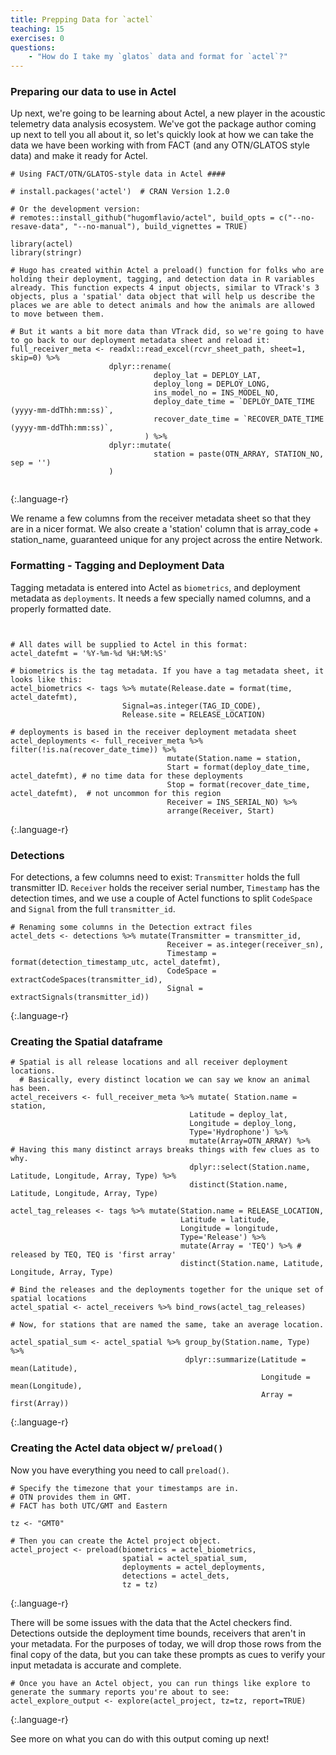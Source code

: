 ```yaml
---
title: Prepping Data for `actel`
teaching: 15
exercises: 0
questions:
    - "How do I take my `glatos` data and format for `actel`?"
---
```

  ### Preparing our data to use in Actel
  
  Up next, we're going to be learning about Actel, a new player in the acoustic telemetry data analysis ecosystem. We've got the package author coming up next to tell you all about it, so let's quickly look at how we can take the data we have been working with from FACT (and any OTN/GLATOS style data) and make it ready for Actel.

~~~
# Using FACT/OTN/GLATOS-style data in Actel ####

# install.packages('actel')  # CRAN Version 1.2.0

# Or the development version:
# remotes::install_github("hugomflavio/actel", build_opts = c("--no-resave-data", "--no-manual"), build_vignettes = TRUE)

library(actel)
library(stringr)

# Hugo has created within Actel a preload() function for folks who are holding their deployment, tagging, and detection data in R variables already. This function expects 4 input objects, similar to VTrack's 3 objects, plus a 'spatial' data object that will help us describe the places we are able to detect animals and how the animals are allowed to move between them.

# But it wants a bit more data than VTrack did, so we're going to have to go back to our deployment metadata sheet and reload it:
full_receiver_meta <- readxl::read_excel(rcvr_sheet_path, sheet=1, skip=0) %>% 
                      dplyr::rename(
                                deploy_lat = DEPLOY_LAT,
                                deploy_long = DEPLOY_LONG,
                                ins_model_no = INS_MODEL_NO,
                                deploy_date_time = `DEPLOY_DATE_TIME   (yyyy-mm-ddThh:mm:ss)`,
                                recover_date_time = `RECOVER_DATE_TIME (yyyy-mm-ddThh:mm:ss)`,
                              ) %>%
                      dplyr::mutate(
                                station = paste(OTN_ARRAY, STATION_NO, sep = '')
                      )


~~~
{:.language-r}

 We rename a few columns from the receiver metadata sheet so that they are in a nicer format. We also create a 'station' column that is array_code + station_name, guaranteed unique for any project across the entire Network.

### Formatting - Tagging and Deployment Data

Tagging metadata is entered into Actel as `biometrics`, and deployment metadata as `deployments`. It needs a few specially named columns, and a properly formatted date.
~~~


# All dates will be supplied to Actel in this format:
actel_datefmt = '%Y-%m-%d %H:%M:%S'

# biometrics is the tag metadata. If you have a tag metadata sheet, it looks like this:
actel_biometrics <- tags %>% mutate(Release.date = format(time, actel_datefmt), 
                         Signal=as.integer(TAG_ID_CODE),
                         Release.site = RELEASE_LOCATION)
  
# deployments is based in the receiver deployment metadata sheet
actel_deployments <- full_receiver_meta %>% filter(!is.na(recover_date_time)) %>%
                                   mutate(Station.name = station, 
                                   Start = format(deploy_date_time, actel_datefmt), # no time data for these deployments
                                   Stop = format(recover_date_time, actel_datefmt),  # not uncommon for this region
                                   Receiver = INS_SERIAL_NO) %>% 
                                   arrange(Receiver, Start)

~~~
{:.language-r}

### Detections

For detections, a few columns need to exist: `Transmitter` holds the full transmitter ID. `Receiver` holds the receiver serial number, `Timestamp` has the detection times, and we use a couple of Actel functions to split `CodeSpace` and `Signal` from the full `transmitter_id`.

~~~
# Renaming some columns in the Detection extract files   
actel_dets <- detections %>% mutate(Transmitter = transmitter_id,
                                   Receiver = as.integer(receiver_sn),
                                   Timestamp = format(detection_timestamp_utc, actel_datefmt), 
                                   CodeSpace = extractCodeSpaces(transmitter_id),
                                   Signal = extractSignals(transmitter_id))
~~~
{:.language-r}

### Creating the Spatial dataframe


~~~
# Spatial is all release locations and all receiver deployment locations. 
  # Basically, every distinct location we can say we know an animal has been.
actel_receivers <- full_receiver_meta %>% mutate( Station.name = station, 
                                        Latitude = deploy_lat, 
                                        Longitude = deploy_long,
                                        Type='Hydrophone') %>% 
                                        mutate(Array=OTN_ARRAY) %>%    # Having this many distinct arrays breaks things with few clues as to why.
                                        dplyr::select(Station.name, Latitude, Longitude, Array, Type) %>% 
                                        distinct(Station.name, Latitude, Longitude, Array, Type)
  
actel_tag_releases <- tags %>% mutate(Station.name = RELEASE_LOCATION,
                                      Latitude = latitude,
                                      Longitude = longitude,
                                      Type='Release') %>% 
                                      mutate(Array = 'TEQ') %>% # released by TEQ, TEQ is 'first array'
                                      distinct(Station.name, Latitude, Longitude, Array, Type)

# Bind the releases and the deployments together for the unique set of spatial locations
actel_spatial <- actel_receivers %>% bind_rows(actel_tag_releases)

# Now, for stations that are named the same, take an average location.

actel_spatial_sum <- actel_spatial %>% group_by(Station.name, Type) %>%
                                       dplyr::summarize(Latitude = mean(Latitude), 
                                                        Longitude = mean(Longitude),
                                                        Array =  first(Array))

~~~
{:.language-r}


### Creating the Actel data object w/ `preload()`

Now you have everything you need to call `preload()`. 

~~~
# Specify the timezone that your timestamps are in. 
# OTN provides them in GMT. 
# FACT has both UTC/GMT and Eastern

tz <- "GMT0"

# Then you can create the Actel project object.
actel_project <- preload(biometrics = actel_biometrics, 
                         spatial = actel_spatial_sum, 
                         deployments = actel_deployments, 
                         detections = actel_dets, 
                         tz = tz)
~~~
{:.language-r}

There will be some issues with the data that the Actel checkers find. Detections outside the deployment time bounds, receivers that aren't in your metadata. For the purposes of today, we will drop those rows from the final copy of the data, but you can take these prompts as cues to verify your input metadata is accurate and complete.

~~~
# Once you have an Actel object, you can run things like explore to generate the summary reports you're about to see:
actel_explore_output <- explore(actel_project, tz=tz, report=TRUE)

~~~
{:.language-r}

See more on what you can do with this output coming up next!


